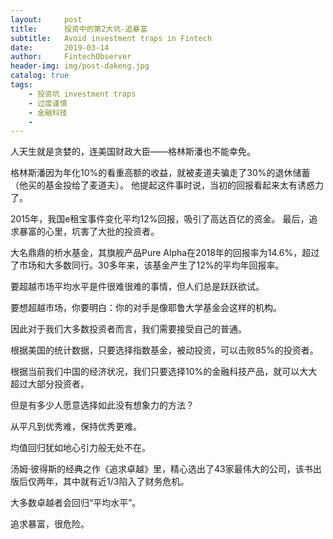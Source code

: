 ```yaml
---
layout:     post
title:      投资中的第2大坑-追暴富
subtitle:   Avoid investment traps in Fintech
date:       2019-03-14
author:     FintechObserver
header-img: img/post-dakeng.jpg
catalog: true
tags:
    - 投资坑 investment traps
    - 过度谨慎
    - 金融科技
    - 
---
```

人天生就是贪婪的，连美国财政大臣——格林斯潘也不能幸免。

格林斯潘因为年化10%的看重高额的收益，就被麦道夫骗走了30%的退休储蓄（他买的基金投给了麦道夫）。   他提起这件事时说，当初的回报看起来太有诱惑力了。

2015年，我国e租宝事件变化平均12%回报，吸引了高达百亿的资金。
最后，追求暴富的心里，坑害了大批的投资者。

大名鼎鼎的桥水基金，其旗舰产品Pure Alpha在2018年的回报率为14.6%，超过了市场和大多数同行。30多年来，该基金产生了12%的平均年回报率。

要超越市场平均水平是件很难很难的事情，但人们总是跃跃欲试。

要想超越市场，你要明白：你的对手是像耶鲁大学基金会这样的机构。

因此对于我们大多数投资者而言，我们需要接受自己的普通。


根据美国的统计数据，只要选择指数基金，被动投资，可以击败85%的投资者。

根据当前我们中国的经济状况，我们只要选择10%的金融科技产品，就可以大大超过大部分投资者。

但是有多少人愿意选择如此没有想象力的方法？

从平凡到优秀难，保持优秀更难。

均值回归犹如地心引力般无处不在。

汤姆·彼得斯的经典之作《追求卓越》里，精心选出了43家最伟大的公司，该书出版后仅两年，其中就有近1/3陷入了财务危机。 

大多数卓越者会回归“平均水平”。

追求暴富，很危险。